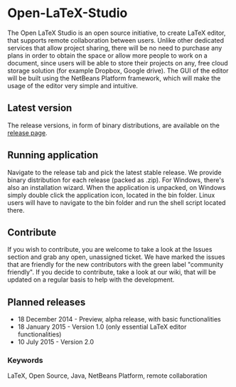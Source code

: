 Open-LaTeX-Studio
=================
The Open LaTeX Studio is an open source initiative, to create LaTeX editor, that supports remote collaboration between users. Unlike other dedicated services that allow project sharing, there will be no need to purchase any plans in order to obtain the space or allow more people to work on a document, since users will be able to store their projects on any, free cloud storage solution (for example Dropbox, Google drive). The GUI of the editor will be built using the NetBeans Platform framework, which will make the usage of the editor very simple and intuitive.

Latest version
--------------
The release versions, in form of binary distributions, are available on the [release page](https://github.com/sebbrudzinski/Open-LaTeX-Studio/releases).

Running application
-------------------
Navigate to the release tab and pick the latest stable release. We provide binary distribution for each release (packed as .zip). For Windows, there's also an installation wizard. When the application is unpacked, on Windows simply double click the application icon, located in the bin folder. Linux users will have to navigate to the bin folder and run the shell script located there.

Contribute
----------
If you wish to contribute, you are welcome to take a look at the Issues section and grab any open, unassigned ticket. We have marked the issues that are friendly for the new contributors with the green label "community friendly". If you decide to contribute, take a look at our wiki, that will be updated on a regular basis to help with the development.

Planned releases
----------------
  * 18 December 2014 - Preview, alpha release, with basic functionalities
  * 18 January 2015 - Version 1.0 (only essential LaTeX editor functionalities)
  * 10 July 2015 - Version 2.0

### Keywords
LaTeX, Open Source, Java, NetBeans Platform, remote collaboration
